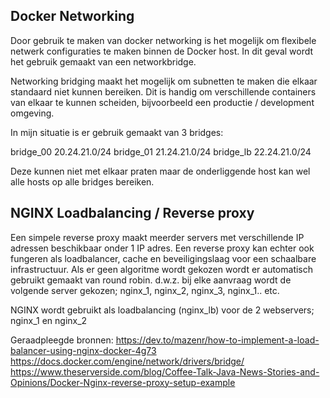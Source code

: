 ## Docker Networking

Door gebruik te maken van docker networking is het mogelijk om flexibele netwerk configuraties te maken binnen de Docker host.
In dit geval wordt het gebruik gemaakt van een networkbridge.

Networking bridging maakt het mogelijk om subnetten te maken die elkaar standaard niet kunnen bereiken.
Dit is handig om verschillende containers van elkaar te kunnen scheiden, bijvoorbeeld een productie / development omgeving.

In mijn situatie is er gebruik gemaakt van 3 bridges:

bridge_00    20.24.21.0/24
bridge_01    21.24.21.0/24
bridge_lb    22.24.21.0/24

Deze kunnen niet met elkaar praten maar de onderliggende host kan wel alle hosts op alle bridges bereiken.

## NGINX Loadbalancing / Reverse proxy

Een simpele reverse proxy maakt meerder servers met verschillende IP adressen beschikbaar onder 1 IP adres. Een reverse proxy kan echter ook fungeren als loadbalancer, cache en beveiligingslaag voor een schaalbare infrastructuur.
Als er geen algoritme wordt gekozen wordt er automatisch gebruikt gemaakt van round robin. d.w.z. bij elke aanvraag wordt de volgende server gekozen; nginx_1, nginx_2, nginx_3, nginx_1.. etc.


NGINX wordt gebruikt als loadbalancing (nginx_lb) voor de 2 webservers; nginx_1 en nginx_2





Geraadpleegde bronnen:
https://dev.to/mazenr/how-to-implement-a-load-balancer-using-nginx-docker-4g73
https://docs.docker.com/engine/network/drivers/bridge/
https://www.theserverside.com/blog/Coffee-Talk-Java-News-Stories-and-Opinions/Docker-Nginx-reverse-proxy-setup-example
